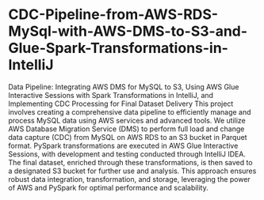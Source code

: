 


# CDC-Pipeline-from-AWS-RDS-MySql-with-AWS-DMS-to-S3-and-Glue-Spark-Transformations-in-IntelliJ
Data Pipeline: Integrating AWS DMS for MySQL to S3, Using AWS Glue Interactive Sessions with Spark Transformations in IntelliJ, and Implementing CDC Processing for Final Dataset Delivery
This project involves creating a comprehensive data pipeline to efficiently manage and process MySQL data using AWS services and advanced tools. We utilize AWS Database Migration Service (DMS) to perform full load and change data capture (CDC) from MySQL on AWS RDS to an S3 bucket in Parquet format. PySpark transformations are executed in AWS Glue Interactive Sessions, with development and testing conducted through IntelliJ IDEA. The final dataset, enriched through these transformations, is then saved to a designated S3 bucket for further use and analysis. This approach ensures robust data integration, transformation, and storage, leveraging the power of AWS and PySpark for optimal performance and scalability.
